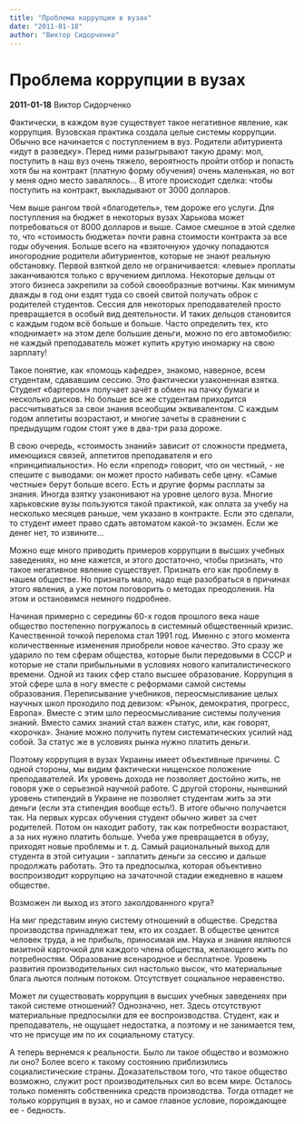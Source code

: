 ```yaml
---
title: "Проблема коррупции в вузах"
date: "2011-01-18"
author: "Виктор Сидорченко"
---
```


# Проблема коррупции в вузах

**2011-01-18** Виктор Сидорченко

Фактически, в каждом вузе существует такое негативное явление, как коррупция. Вузовская практика создала целые системы коррупции. Обычно все начинается с поступлением в вуз. Родители абитуриента «идут в разведку». Перед ними разыгрывают такую драму: мол, поступить в наш вуз очень тяжело, вероятность пройти отбор и попасть хотя бы на контракт (платную форму обучения) очень маленькая, но вот у меня одно место завалялось... В итоге происходит сделка: чтобы поступить на контракт, выкладывают от 3000 долларов.

Чем выше рангом твой «благодетель», тем дороже его услуги. Для поступления на бюджет в некоторых вузах Харькова может потребоваться от 8000 долларов и выше. Самое смешное в этой сделке то, что «стоимость бюджета» почти равна стоимости контракта за все годы обучения. Больше всего на «взяточную» удочку попадаются иногородние родители абитуриентов, которые не знают реальную обстановку. Первой взяткой дело не ограничивается: «левые» проплаты заканчиваются только с вручением диплома. Некоторые дельцы от этого бизнеса закрепили за собой своеобразные вотчины. Как минимум дважды в год они ездят туда со своей свитой получать оброк с родителей студентов. Сессия для некоторых преподавателей просто превращается в особый вид деятельности. И таких дельцов становится с каждым годом всё больше и больше. Часто определить тех, кто «поднимает» на этом деле большие деньги, можно по его автомобилю: не каждый преподаватель может купить крутую иномарку на свою зарплату!

Такое понятие, как «помощь кафедре», знакомо, наверное, всем студентам, сдававшим сессию. Это фактически узаконенная взятка. Студент «бартером» получает зачёт в обмен на пачку бумаги и несколько дисков. Но больше все же студентам приходится рассчитываться за свои знания всеобщим эквивалентом. С каждым годом аппетиты возрастают, и многие зачеты в сравнении с предыдущим годом стоят уже в два-три раза дороже.

В свою очередь, «стоимость знаний» зависит от сложности предмета, имеющихся связей, аппетитов преподавателя и его «принципиальности». Но если «препод» говорит, что он честный, - не спешите с выводами: он может просто набивать себе цену. «Самые честные» берут больше всего. Есть и другие формы расплаты за знания. Иногда взятку узаконивают на уровне целого вуза. Многие харьковские вузы пользуются такой практикой, как оплата за учебу на несколько месяцев раньше, чем указано в контракте. Если это сделали, то студент имеет право сдать автоматом какой-то экзамен. Если же денег нет, то извините...

Можно еще много приводить примеров коррупции в высших учебных заведениях, но мне кажется, и этого достаточно, чтобы признать, что такое негативное явление существует. Признать его как проблему в нашем обществе. Но признать мало, надо еще разобраться в причинах этого явления, а уже потом поговорить о методах преодоления. На этом и остановимся немного подробнее.

Начиная примерно с середины 60-х годов прошлого века наше общество постепенно погружалось в системный общественный кризис. Качественной точкой перелома стал 1991 год. Именно с этого момента количественные изменения приобрели новое качество. Это сразу же ударило по тем сферам общества, которые были передовыми в СССР и которые не стали прибыльными в условиях нового капиталистического времени. Одной из таких сфер стало высшее образование. Коррупция в этой сфере шла в ногу вместе с реформами самой системы образования. Переписывание учебников, переосмысливание целых научных школ проходило под девизом: «Рынок, демократия, прогресс, Европа». Вместе с этим шло переосмысливание системы получения знаний. Вместо самих знаний стал важен статус, или, как говорят, «корочка». Знание можно получить путем систематических усилий над собой. За статус же в условиях рынка нужно платить деньги.

Поэтому коррупция в вузах Украины имеет объективные причины. С одной стороны, мы видим фактически нищенское положение преподавателей. Их уровень дохода не позволяет достойно жить, не говоря уже о серьезной научной работе. С другой стороны, нынешний уровень стипендий в Украине не позволяет студентам жить за эти деньги (если эта стипендия вообще есть!). В итоге обычно получается так. На первых курсах обучения студент обычно живет за счет родителей. Потом он находит работу, так как потребности возрастают, а за них нужно платить больше. Учеба уже превращается в обузу, приходят новые проблемы и т. д. Самый рациональный выход для студента в этой ситуации - заплатить деньги за сессию и дальше продолжать работать. Это та предпосылка, которая объективно воспроизводит коррупцию на зачаточной стадии ежедневно в нашем обществе.

Возможен ли выход из этого заколдованного круга?

На миг представим иную систему отношений в обществе. Средства производства принадлежат тем, кто их создает. В обществе ценится человек труда, а не прибыль, приносимая им. Наука и знания являются визитной карточкой для каждого члена общества, желающего жить по потребностям. Образование всенародное и бесплатное. Уровень развития производительных сил настолько высок, что материальные блага льются полным потоком. Отсутствует социальное неравенство.

Может ли существовать коррупция в высших учебных заведениях при такой системе отношений? Однозначно, нет. Здесь отсутствуют материальные предпосылки для ее воспроизводства. Студент, как и преподаватель, не ощущает недостатка, а поэтому и не занимается тем, что не присуще им по их социальному статусу.

А теперь вернемся к реальности. Было ли такое общество и возможно ли оно? Более всего к такому состоянию приблизились социалистические страны. Доказательством того, что такое общество возможно, служит рост производительных сил во всем мире. Осталось только поменять собственника средств производства. Тогда отпадет не только коррупция в вузах, но и самое главное условие, порождающее ее - бедность.